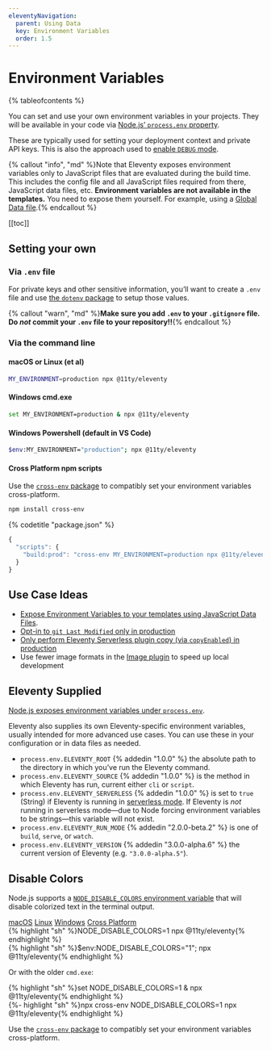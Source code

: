 ```yaml
---
eleventyNavigation:
  parent: Using Data
  key: Environment Variables
  order: 1.5
---
```


# Environment Variables

{% tableofcontents %}

You can set and use your own environment variables in your projects. They will be available in your code via [Node.js’ `process.env` property](https://nodejs.org/api/process.html#process_process_env).

These are typically used for setting your deployment context and private API keys. This is also the approach used to [enable `DEBUG` mode](/docs/debugging/).

{% callout "info", "md" %}Note that Eleventy exposes environment variables only to JavaScript files that are evaluated during the build time. This includes the config file and all JavaScript files required from there, JavaScript data files, etc. **Environment variables are not available in the templates.** You need to expose them yourself. For example, using a [Global Data file](/docs/data-js/#example-exposing-environment-variables).{% endcallout %}

[[toc]]

## Setting your own

### Via `.env` file

For private keys and other sensitive information, you’ll want to create a `.env` file and use [the `dotenv` package](https://github.com/motdotla/dotenv) to setup those values.

{% callout "warn", "md" %}**Make sure you add `.env` to your `.gitignore` file. Do _not_ commit your `.env` file to your repository!!**{% endcallout %}

### Via the command line

#### macOS or Linux (et al)

```bash
MY_ENVIRONMENT=production npx @11ty/eleventy
```

#### Windows cmd.exe

```bash
set MY_ENVIRONMENT=production & npx @11ty/eleventy
```

#### Windows Powershell (default in VS Code)

```bash
$env:MY_ENVIRONMENT="production"; npx @11ty/eleventy
```

#### Cross Platform npm scripts

Use the [`cross-env` package](https://github.com/kentcdodds/cross-env) to compatibly set your environment variables cross-platform.

```sh
npm install cross-env
```


{% codetitle "package.json" %}

```js
{
  "scripts": {
    "build:prod": "cross-env MY_ENVIRONMENT=production npx @11ty/eleventy"
  }
}
```

## Use Case Ideas

- [Expose Environment Variables to your templates using JavaScript Data Files](/docs/data-js/#example-exposing-environment-variables).
- [Opt-in to `git Last Modified` only in production](/docs/dates/)
- [Only perform Eleventy Serverless plugin copy (via `copyEnabled`) in production](/docs/plugins/serverless/#bundler-options)
- Use fewer image formats in the [Image plugin](/docs/plugins/image/) to speed up local development

## Eleventy Supplied

[Node.js exposes environment variables under `process.env`](https://nodejs.org/api/process.html#process_process_env).

Eleventy also supplies its own Eleventy-specific environment variables, usually intended for more advanced use cases. You can use these in your configuration or in data files as needed.

- `process.env.ELEVENTY_ROOT` {% addedin "1.0.0" %} the absolute path to the directory in which you’ve run the Eleventy command.
- `process.env.ELEVENTY_SOURCE` {% addedin "1.0.0" %} is the method in which Eleventy has run, current either `cli` or `script`.
- `process.env.ELEVENTY_SERVERLESS` {% addedin "1.0.0" %} is set to `true` (String) if Eleventy is running in [serverless mode](/docs/plugins/serverless/). If Eleventy is _not_ running in serverless mode—due to Node forcing environment variables to be strings—this variable will not exist.
- `process.env.ELEVENTY_RUN_MODE` {% addedin "2.0.0-beta.2" %} is one of `build`, `serve`, or `watch`.
- `process.env.ELEVENTY_VERSION` {% addedin "3.0.0-alpha.6" %} the current version of Eleventy (e.g. `"3.0.0-alpha.5"`).

## Disable Colors

Node.js supports a [`NODE_DISABLE_COLORS` environment variable](https://nodejs.org/api/cli.html#node_disable_colors1) that will disable colorized text in the terminal output.

<is-land on:visible import="/js/seven-minute-tabs.js">
<seven-minute-tabs class="tabs-flush" persist sync>
	<div role="tablist" aria-label="Choose your Operating System">
		<a href="#disable-colors-nix" id="disable-colors-mac-btn" role="tab" data-tabs-persist="os:mac">macOS</a>
		<a href="#disable-colors-nix" role="tab" data-tabs-persist="os:posix">Linux</a>
		<a href="#disable-colors-win" role="tab" data-tabs-persist="os:win">Windows</a>
		<a href="#disable-colors-all" role="tab" data-tabs-persist="os:all">Cross Platform</a>
	</div>
	<div id="disable-colors-nix" role="tabpanel">
		{% highlight "sh" %}NODE_DISABLE_COLORS=1 npx @11ty/eleventy{% endhighlight %}
	</div>
	<div id="disable-colors-win" role="tabpanel">
		{% highlight "sh" %}$env:NODE_DISABLE_COLORS="1"; npx @11ty/eleventy{% endhighlight %}
		<p>Or with the older <code>cmd.exe</code>:</p>
		{% highlight "sh" %}set NODE_DISABLE_COLORS=1 & npx @11ty/eleventy{% endhighlight %}
	</div>
	<div id="disable-colors-all" role="tabpanel">
		{%- highlight "sh" %}npx cross-env NODE_DISABLE_COLORS=1 npx @11ty/eleventy{% endhighlight %}
		<p>Use the <a href="https://github.com/kentcdodds/cross-env"><code>cross-env</code> package</a> to compatibly set your environment variables cross-platform.</p>
	</div>
</seven-minute-tabs>
<is-land>
